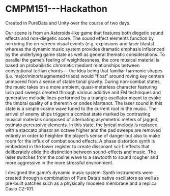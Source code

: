 # CMPM151---Hackathon

Created in PureData and Unity over the course of two days.

Our scene is from an ​Asteroids-​like game that features both diegetic sound effects and non-diegetic score. The sound effect elements function by mirroring the on-screen visual events (e.g. explosions and laser blasts) whereas the dynamic music system provides dramatic emphasis influenced by the underlying game state as well as general thematic considerations.
To parallel the game’s feeling of weightlessness, the core musical material is based on probabilistic chromatic mediant relationships between conventional tertian chords—-the idea being that familiar harmonic shapes (i.e. major/minor/augmented triads) would “float” around roving key centers unmoored from a sense of stable tonal gravity.
During non-combat states, the music takes on a more ambient, quasi-meterless character featuring lush pad sweeps created through various additive and FM techniques and generative melodic lines performed by a triangle oscillator meant to evoke the timbral quality of a theremin or ondes Martenot. The laser sound in this state is  a simple cosine wave tuned to the current root in the music. 
The arrival of enemy ships triggers a combat state marked by contrasting musical materials composed of alternating asymmetric meters of jagged, ostinato percussive elements. In this state, the lyrical melody is replaced with a staccato phasor an octave higher and the pad sweeps are removed entirely in order to heighten the player’s sense of danger but also to make room for the influx of combat sound effects. A phase distortion synth is embedded in the lower register to create dissonant sci-fi effects that deliberately elide the distinction between sound-effects and music. The laser switches from the cosine wave to a sawtooth to sound rougher and more aggressive in the more stressful environment.

I designed the game’s dynamic music system. Synth instruments were created through a combination of Pure Data’s native oscillators as well as pre-built patches such as a physically modeled membrane and a replica Casio CZ-101.
